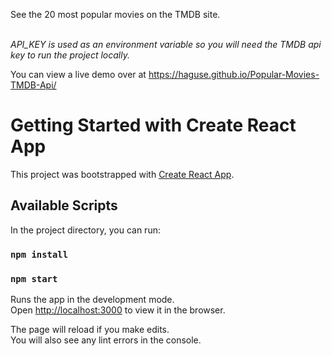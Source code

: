 See the 20 most popular movies on the TMDB site. <br> <br>

*API_KEY is used as an environment variable so you will need the TMDB api key to run the project locally.*

You can view a live demo over at https://haguse.github.io/Popular-Movies-TMDB-Api/

# Getting Started with Create React App

This project was bootstrapped with [Create React App](https://github.com/facebook/create-react-app).

## Available Scripts

In the project directory, you can run:

### `npm install`

### `npm start`

Runs the app in the development mode.\
Open [http://localhost:3000](http://localhost:3000) to view it in the browser.

The page will reload if you make edits.\
You will also see any lint errors in the console.
